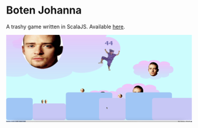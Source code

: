 # Boten Johanna

A trashy game written in ScalaJS. Available [here](https://ikukojohanna.github.io/botenjohanna/).

![ScreenShot](assets/images/screenshots/screenshot1.png)
